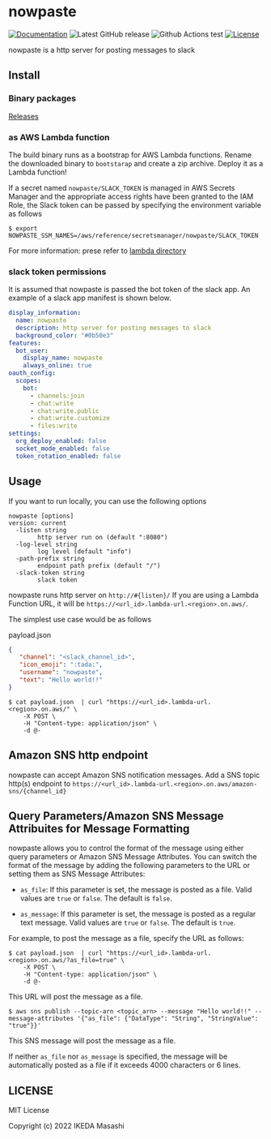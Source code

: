 # nowpaste

[![Documentation](https://godoc.org/github.com/mashiike/nowpaste?status.svg)](https://godoc.org/github.com/mashiike/nowpaste)
![Latest GitHub release](https://img.shields.io/github/release/mashiike/nowpaste.svg)
![Github Actions test](https://github.com/mashiike/nowpaste/workflows/Test/badge.svg?branch=main)
[![License](https://img.shields.io/badge/license-MIT-blue.svg)](https://github.com/mashiike/nowpaste/blob/master/LICENSE)

nowpaste is a http server for posting messages to slack

## Install 

### Binary packages

[Releases](https://github.com/mashiike/nowpaste/releases)

### as AWS Lambda function

The build binary runs as a bootstrap for AWS Lambda functions.
Rename the downloaded binary to `bootstarap` and create a zip archive. Deploy it as a Lambda function!

If a secret named `nowpaste/SLACK_TOKEN` is managed in AWS Secrets Manager and the appropriate access rights have been granted to the IAM Role, the Slack token can be passed by specifying the environment variable as follows

```
$ export NOWPASTE_SSM_NAMES=/aws/reference/secretsmanager/nowpaste/SLACK_TOKEN
```

For more information: prese refer to [lambda directory](lambda/) 

### slack token permissions

It is assumed that nowpaste is passed the bot token of the slack app.
An example of a slack app manifest is shown below.

```yaml
display_information:
  name: nowpaste
  description: http server for posting messages to slack
  background_color: "#0b50e3"
features:
  bot_user:
    display_name: nowpaste
    always_online: true
oauth_config:
  scopes:
    bot:
      - channels:join
      - chat:write
      - chat:write.public
      - chat:write.customize
      - files:write
settings:
  org_deploy_enabled: false
  socket_mode_enabled: false
  token_rotation_enabled: false
```


## Usage 

If you want to run locally, you can use the following options

```
nowpaste [options]
version: current
  -listen string
        http server run on (default ":8080")
  -log-level string
        log level (default "info")
  -path-prefix string
        endpoint path prefix (default "/")
  -slack-token string
        slack token
```

nowpaste runs http server on `http://#{listen}/` 
If you are using a Lambda Function URL, it will be `https://<url_id>.lambda-url.<region>.on.aws/`.


The simplest use case would be as follows

payload.json
```json 
{
   "channel": "<slack_channel_id>",
   "icon_emoji": ":tada:",
   "username": "nowpaste",
   "text": "Hello world!!"
}
```

```shell
$ cat payload.json  | curl "https://<url_id>.lambda-url.<region>.on.aws/" \
    -X POST \
    -H "Content-type: application/json" \
    -d @-
```

## Amazon SNS http endpoint

nowpaste can accept Amazon SNS notification messages.
Add a SNS topic http(s) endpoint to `https://<url_id>.lambda-url.<region>.on.aws/amazon-sns/{channel_id}`

## Query Parameters/Amazon SNS Message Attribuites for Message Formatting

nowpaste allows you to control the format of the message using either query parameters or Amazon SNS Message Attributes. You can switch the format of the message by adding the following parameters to the URL or setting them as SNS Message Attributes:

- `as_file`: If this parameter is set, the message is posted as a file. Valid values are `true` or `false`. The default is `false`.

- `as_message`: If this parameter is set, the message is posted as a regular text message. Valid values are `true` or `false`. The default is `true`.

For example, to post the message as a file, specify the URL as follows:

```shell
$ cat payload.json  | curl "https://<url_id>.lambda-url.<region>.on.aws/?as_file=true" \
    -X POST \
    -H "Content-type: application/json" \
    -d @-
```
This URL will post the message as a file.

```shell
$ aws sns publish --topic-arn <topic_arn> --message "Hello world!!" --message-attributes '{"as_file": {"DataType": "String", "StringValue": "true"}}'
```
This SNS message will post the message as a file.

If neither `as_file` nor `as_message` is specified, the message will be automatically posted as a file if it exceeds 4000 characters or 6 lines.


## LICENSE

MIT License

Copyright (c) 2022 IKEDA Masashi
